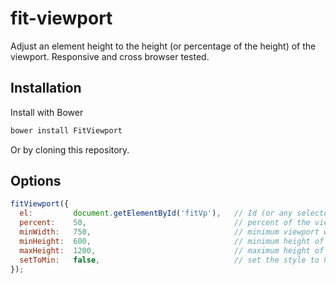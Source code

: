 # fit-viewport
Adjust an element height to the height (or percentage of the height) of the viewport. Responsive and cross browser tested.

## Installation
Install with Bower
```javascript
bower install FitViewport
```
Or by cloning this repository.


## Options

````javascript
fitViewport({
  el:         document.getElementById('fitVp'),   // Id (or any selector) of the target element
  percent:    50,                                 // percent of the viewport height the element will cover
  minWidth:   750,                                // minimum viewport width for the plugin to work
  minHeight:  600,                                // minimum height of the viewport for the plugin to work
  maxHeight:  1200,                               // maximum height of the viewport for the plugin to work
  setToMin:   false,                              // set the style to height or min-height
});
````
